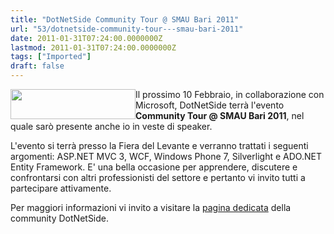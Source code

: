 ```yaml
---
title: "DotNetSide Community Tour @ SMAU Bari 2011"
url: "53/dotnetside-community-tour---smau-bari-2011"
date: 2011-01-31T07:24:00.0000000Z
lastmod: 2011-01-31T07:24:00.0000000Z
tags: ["Imported"]
draft: false
---
```

<p>
	<img alt="" src="/public/image/sb11_logo_bari11.jpg" style="float: left; width: 200px; height: 48px; " />Il prossimo 10 Febbraio, in collaborazione con Microsoft, DotNetSide terrà l'evento <strong>Community Tour @ SMAU Bari 2011</strong>, nel quale sarò presente anche io in veste di speaker.</p>
<p>
	L'evento si terrà presso la Fiera del Levante e verranno trattati i seguenti argomenti: ASP.NET MVC 3, WCF, Windows Phone 7, Silverlight e ADO.NET Entity Framework. E' una bella occasione per apprendere, discutere e confrontarsi con altri professionisti del settore e pertanto vi invito tutti a partecipare attivamente.</p>
<p>
	Per maggiori informazioni vi invito a visitare la <a href="http://dotnetside.org/content/CommunityTourSMAUBari2011.aspx" target="_blank">pagina dedicata</a> della community DotNetSide.</p>

